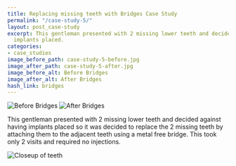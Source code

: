 ```yaml
---
title: Replacing missing teeth with Bridges Case Study
permalink: "/case-study-5/"
layout: post_case-study
excerpt: This gentleman presented with 2 missing lower teeth and decided against having
  implants placed.
categories:
- case_studies
image_before_path: case-study-5-before.jpg
image_after_path: case-study-5-after.jpg
image_before_alt: Before Bridges
image_after_alt: After Bridges
hash_link: bridges
---
```


<div class="u-center-table u-mb-large-1-5">
  <img src="{{site.baseurl}}/assets/images/case-study-5-before.jpg" alt="Before Bridges">
  <img src="{{site.baseurl}}/assets/images/case-study-5-after.jpg" alt="After Bridges">
</div>

This gentleman presented with 2 missing lower teeth and decided against having implants placed so it was decided to replace the 2 missing teeth by attaching them to the adjacent teeth using a metal free bridge. This took only 2 visits and required no injections.

![Closeup of teeth]({{site.baseurl}}/assets/images/case-study-5-closeup.jpg)
